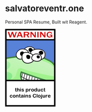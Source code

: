 # salvatoreventr.one
Personal SPA Resume, Built wit Reagent.

![alt warning_clojure](https://raw.githubusercontent.com/Ventrosky/salvatoreventr.one/master/public/img/warning_clojure.png)